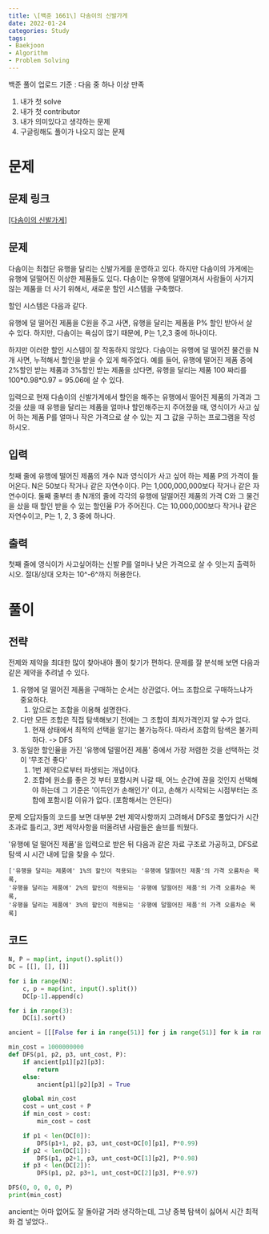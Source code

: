 ```yaml
---
title: \[백준 1661\] 다솜이의 신발가게
date: 2022-01-24
categories: Study
tags:
- Baekjoon
- Algorithm
- Problem Solving
---
```


백준 풀이 업로드 기준 : 다음 중 하나 이상 만족
1. 내가 첫 solve
2. 내가 첫 contributor
3. 내가 의미있다고 생각하는 문제
4. 구글링해도 풀이가 나오지 않는 문제

# 문제

## 문제 링크

[[다솜이의 신발가게]](https://www.acmicpc.net/problem/1661)

## 문제

다솜이는 최첨단 유행을 달리는 신발가게를 운영하고 있다. 하지만 다솜이의 가게에는 유행에 덜떨어진 이상한 제품들도 있다. 다솜이는 유행에 덜떨어져서 사람들이 사가지 않는 제품을 더 사기 위해서, 새로운 할인 시스템을 구축했다.

할인 시스템은 다음과 같다.

유행에 덜 떨어진 제품을 C원을 주고 사면, 유행을 달리는 제품을 P% 할인 받아서 살 수 있다. 하지만, 다솜이는 욕심이 많기 때문에, P는 1,2,3 중에 하나이다.

하지만 이러한 할인 시스템이 잘 작동하지 않았다. 다솜이는 유행에 덜 떨어진 물건을 N개 사면, 누적해서 할인을 받을 수 있게 해주었다. 예를 들어, 유행에 떨어진 제품 중에 2%할인 받는 제품과 3%할인 받는 제품을 샀다면, 유행을 달리는 제품 100 짜리를 100\*0.98\*0.97 = 95.06에 살 수 있다.

입력으로 현재 다솜이의 신발가게에서 할인을 해주는 유행에서 떨어진 제품의 가격과 그 것을 샀을 때 유행을 달리는 제품을 얼마나 할인해주는지 주어졌을 때, 영식이가 사고 싶어 하는 제품 P를 얼마나 작은 가격으로 살 수 있는 지 그 값을 구하는 프로그램을 작성하시오.

## 입력

첫째 줄에 유행에 떨어진 제품의 개수 N과 영식이가 사고 싶어 하는 제품 P의 가격이 들어온다. N은 50보다 작거나 같은 자연수이다. P는 1,000,000,000보다 작거나 같은 자연수이다. 둘째 줄부터 총 N개의 줄에 각각의 유행에 덜떨어진 제품의 가격 C와 그 물건을 샀을 때 할인 받을 수 있는 할인율 P가 주어진다. C는 10,000,000보다 작거나 같은 자연수이고, P는 1, 2, 3 중에 하나다.

## 출력

첫째 줄에 영식이가 사고싶어하는 신발 P를 얼마나 낮은 가격으로 살 수 잇는지 출력하시오. 절대/상대 오차는 10^-6^까지 허용한다.

# 풀이

## 전략

전제와 제약을 최대한 많이 찾아내야 풀이 찾기가 편하다. 문제를 잘 분석해 보면 다음과 같은 제약을 추려낼 수 있다.

1. 유행에 덜 떨어진 제품을 구매하는 순서는 상관없다. 어느 조합으로 구매하느냐가 중요하다.
   1. 앞으로는 조합을 이용해 설명한다.
2. 다만 모든 조합은 직접 탐색해보기 전에는 그 조합이 최저가격인지 알 수가 없다.
   1. 현재 상태에서 최적의 선택을 알기는 불가능하다. 따라서 조합의 탐색은 불가피하다. -> DFS
3. 동일한 할인율을 가진 '유행에 덜떨어진 제품' 중에서 가장 저렴한 것을 선택하는 것이 '무조건 좋다'
   1. 1번 제약으로부터 파생되는 개념이다.
   2. 조합에 원소를 좋은 것 부터 포함시켜 나갈 때, 어느 순간에 끊을 것인지 선택해야 하는데 그 기준은 '이득인가 손해인가' 이고, 손해가 시작되는 시점부터는 조합에 포함시킬 이유가 없다. (포함해서는 안된다)
   
문제 오답자들의 코드를 보면 대부분 2번 제약사항까지 고려해서 DFS로 풀었다가 시간 초과로 틀리고, 3번 제약사항을 떠올려낸 사람들은 솔브를 띄웠다.

'유행에 덜 떨어진 제품'을 입력으로 받은 뒤 다음과 같은 자료 구조로 가공하고, DFS로 탐색 시 시간 내에 답을 찾을 수 있다.

```
['유행을 달리는 제품에' 1%의 할인이 적용되는 '유행에 덜떨어진 제품'의 가격 오름차순 목록,
'유행을 달리는 제품에' 2%의 할인이 적용되는 '유행에 덜떨어진 제품'의 가격 오름차순 목록,
'유행을 달리는 제품에' 3%의 할인이 적용되는 '유행에 덜떨어진 제품'의 가격 오름차순 목록]
```

## 코드

```python
N, P = map(int, input().split())
DC = [[], [], []]

for i in range(N):
    c, p = map(int, input().split())
    DC[p-1].append(c)

for i in range(3):
    DC[i].sort()
```

```python
ancient = [[[False for i in range(51)] for j in range(51)] for k in range(51)]

min_cost = 1000000000
def DFS(p1, p2, p3, unt_cost, P):
    if ancient[p1][p2][p3]:
        return
    else:
        ancient[p1][p2][p3] = True

    global min_cost
    cost = unt_cost + P
    if min_cost > cost:
        min_cost = cost

    if p1 < len(DC[0]):
        DFS(p1+1, p2, p3, unt_cost+DC[0][p1], P*0.99)
    if p2 < len(DC[1]):
        DFS(p1, p2+1, p3, unt_cost+DC[1][p2], P*0.98)
    if p3 < len(DC[2]):
        DFS(p1, p2, p3+1, unt_cost+DC[2][p3], P*0.97)

DFS(0, 0, 0, 0, P)
print(min_cost)
```

ancient는 아마 없어도 잘 돌아갈 거라 생각하는데, 그냥 중복 탐색이 싫어서 시간 최적화 겸 넣었다..
